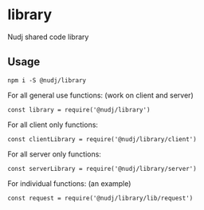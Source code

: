 # library
Nudj shared code library

## Usage

`npm i -S @nudj/library`

For all general use functions: (work on client and server)

`const library = require('@nudj/library')`

For all client only functions:

`const clientLibrary = require('@nudj/library/client')`

For all server only functions:

`const serverLibrary = require('@nudj/library/server')`

For individual functions: (an example)

`const request = require('@nudj/library/lib/request')`
